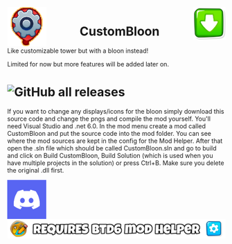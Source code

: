 <a href="https://github.com/DarkTerraYT/CustomizableBloon/releases/latest/download/CustomBloon.dll">
    <img align="left" alt="Icon" height="90" src="Icon.png">
    <img align="right" alt="Download" height="75" src="https://raw.githubusercontent.com/gurrenm3/BTD-Mod-Helper/master/BloonsTD6%20Mod%20Helper/Resources/DownloadBtn.png">
</a>

<h1 align="center">CustomBloon</h1>

Like customizable tower but with a bloon instead!

Limited for now but more features will be added later on.

<h1 aling="left"><img alt="GitHub all releases" height="25" src="https://img.shields.io/github/downloads/DarkTerraYT/CustomBloon/total?label=Total%20Dowloads"></h1>

If you want to change any displays/icons for the bloon simply download this source code and change the pngs and compile the mod yourself. 
You'll need Visual Studio and .net 6.0. In the mod menu create a mod called CustomBloon and put the source code into the mod folder.
You can see where the mod sources are kept in the config for the Mod Helper.
After that open the .sln file which should be called CustomBloon.sln and go to build and click on Build CustomBloon, Build Solution (which is used when you have multiple projects in the solution) or press Ctrl+B.
Make sure you delete the original .dll first. 

<a href="https://discord.gg/xegnVEBRuE">
    <img align="left" alt="discord" height="90" src="discord.png">
</a>

<h1 align="center"Join The Discord!</h1>

[![Requires BTD6 Mod Helper](https://raw.githubusercontent.com/gurrenm3/BTD-Mod-Helper/master/banner.png)](https://github.com/gurrenm3/BTD-Mod-Helper#readme)
